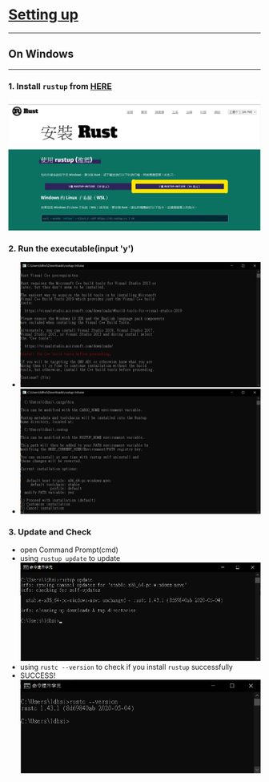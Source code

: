 # [Setting up](README.md#rust-learning)
---

## On Windows
---
### 1. Install `rustup` from [HERE](https://www.rust-lang.org/zh-TW/tools/install)<br>
  ![install_screenshot_website](Picture/install_screenshot_website.png)
### 2. Run the executable(input 'y')<br>
* ![install_screenshot_executable](Picture/install_screenshot_executable.png)<br>
* ![install_screenshot_executable_installation](Picture/install_screenshot_executable_installation.png)
### 3. Update and Check<br>
* open Command Prompt(cmd)<br>
* using `rustup update` to update<br>
![install_screenshot_rustUpdate](Picture/install_screenshot_rustUpdate.png)<br>
* using `rustc --version` to check if you install `rustup` successfully<br>
* SUCCESS!<br>
![install_screenshot_rustSuccess](Picture/install_screenshot_rustSuccess.png)<br>